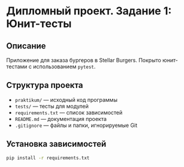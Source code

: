 # Дипломный проект. Задание 1: Юнит-тесты

## Описание

Приложение для заказа бургеров в Stellar Burgers. Покрыто юнит-тестами с использованием `pytest`.

## Структура проекта

- `praktikum/` — исходный код программы
- `tests/` — тесты для модулей
- `requirements.txt` — список зависимостей
- `README.md` — документация проекта
- `.gitignore` — файлы и папки, игнорируемые Git

## Установка зависимостей

```bash
pip install -r requirements.txt